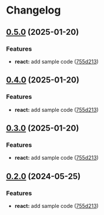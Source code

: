 # Changelog

## [0.5.0](https://github.com/ziaddorbuk/release-please-monorepo-example/compare/hello-react-v0.4.0...hello-react@v0.5.0) (2025-01-20)


### Features

* **react:** add sample code ([755d213](https://github.com/ziaddorbuk/release-please-monorepo-example/commit/755d2133dde08b8e1aeb2012256ee58b934fc346))

## [0.4.0](https://github.com/ziaddorbuk/release-please-monorepo-example/compare/hello-react-v0.3.0...hello-react@v0.4.0) (2025-01-20)


### Features

* **react:** add sample code ([755d213](https://github.com/ziaddorbuk/release-please-monorepo-example/commit/755d2133dde08b8e1aeb2012256ee58b934fc346))

## [0.3.0](https://github.com/ziaddorbuk/release-please-monorepo-example/compare/hello-react-v0.2.0...hello-react@v0.3.0) (2025-01-20)


### Features

* **react:** add sample code ([755d213](https://github.com/ziaddorbuk/release-please-monorepo-example/commit/755d2133dde08b8e1aeb2012256ee58b934fc346))

## [0.2.0](https://github.com/amarjanica/release-please-monorepo-example/compare/hello-react-v0.1.0...hello-react@v0.2.0) (2024-05-25)


### Features

* **react:** add sample code ([755d213](https://github.com/amarjanica/release-please-monorepo-example/commit/755d2133dde08b8e1aeb2012256ee58b934fc346))
